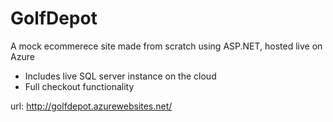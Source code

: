 # GolfDepot
A mock ecommerece site made from scratch using ASP.NET, hosted live on Azure

- Includes live SQL server instance on the cloud
- Full checkout functionality

url: http://golfdepot.azurewebsites.net/
